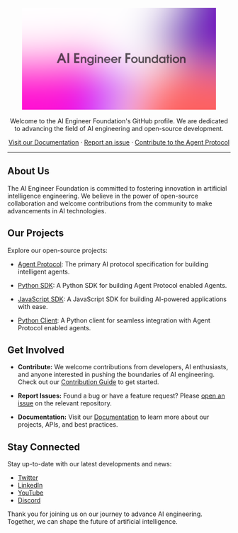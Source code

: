 <p align="center">
  <a href="https://nodejs.org/">
    <img src="https://raw.githubusercontent.com/AI-Engineer-Foundation/.github/main/profile_banner.png" alt="AIEF Github Profile Banner" height="230">
  </a>
</p>

<p align="center">
  Welcome to the AI Engineer Foundation's GitHub profile. We are dedicated to advancing the field of AI engineering and open-source development.
</p>

<p align="center">
  <a href="https://agentprotocol.ai">Visit our Documentation</a>
  ·
  <a href="https://github.com/AI-Engineer-Foundation/agent-protocol/issues/new/choose">Report an issue</a>
  ·
  <a href="https://agentprotocol.ai/contributing/guide">Contribute to the Agent Protocol</a>
</p>

----

## About Us

The AI Engineer Foundation is committed to fostering innovation in artificial intelligence engineering. We believe in the power of open-source collaboration and welcome contributions from the community to make advancements in AI technologies.

## Our Projects

Explore our open-source projects:

- [Agent Protocol](https://github.com/AI-Engineer-Foundation/agent-protocol): The primary AI protocol specification for building intelligent agents.

- [Python SDK](https://github.com/AI-Engineer-Foundation/python-sdk): A Python SDK for building Agent Protocol enabled Agents.

- [JavaScript SDK](https://github.com/AI-Engineer-Foundation/js-sdk): A JavaScript SDK for building AI-powered applications with ease.

- [Python Client](https://github.com/AI-Engineer-Foundation/agent-protocol-client-python): A Python client for seamless integration with Agent Protocol enabled agents.

## Get Involved

- **Contribute:** We welcome contributions from developers, AI enthusiasts, and anyone interested in pushing the boundaries of AI engineering. Check out our [Contribution Guide](https://agentprotocol.ai/contributing/guide) to get started.

- **Report Issues:** Found a bug or have a feature request? Please [open an issue](https://github.com/AI-Engineer-Foundation/agent-protocol/issues/new/choose) on the relevant repository.

- **Documentation:** Visit our [Documentation](https://agentprotocol.ai) to learn more about our projects, APIs, and best practices.

## Stay Connected

Stay up-to-date with our latest developments and news:

- [Twitter](https://twitter.com/aiengfoundation)
- [LinkedIn](https://www.linkedin.com/company/ai-eng-foundation/)
- [YouTube](https://www.youtube.com/@AIEngFoundation)
- [Discord](https://discord.gg/3zcNWTucwn)

Thank you for joining us on our journey to advance AI engineering. Together, we can shape the future of artificial intelligence.